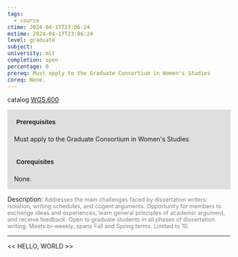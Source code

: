 ```yaml
---
tags:
  - course
ctime: 2024-04-17T23:06:24
mstime: 2024-04-17T23:06:24
level: graduate
subject: 
university: mit
completion: open
percentage: 0
prereq: Must apply to the Graduate Consortium in Women's Studies
coreq: None.
---
```


catalog [WGS.600](http://student.mit.edu/catalog/mWGSa.html#WGS.600)

<span style="display: block; padding: 15px; background-color: rgb(100, 100, 100, 0.2);"><font id="m_prereq4290_0" style="display: block; font-family: Arial, sans-serif; font-weight: bold; padding: 5px">Prerequisites</font><br><span id="prereq4290_0">Must apply to the Graduate Consortium in Women's Studies</span></span>
<span style="display: block; padding: 15px; background-color: rgb(100, 100, 100, 0.2);"><font id="m_coreq4290_0" style="display: block; font-family: Arial, sans-serif; font-weight: bold; padding: 5px">Corequisites</font><br><span id="coreq4290_0">None.</span></span>

<font style="">Description:</font>
<font style="color: grey; font-size: 0.8rem;">Addresses the main challenges faced by dissertation writers: isolation, writing schedules, and cogent arguments. Opportunity for members to exchange ideas and experiences, learn general principles of academic argument, and receive feedback. Open to graduate students in all phases of dissertation writing. Meets bi-weekly, spans Fall and Spring terms. Limited to 10.</font>



---

<< HELLO, WORLD >>
